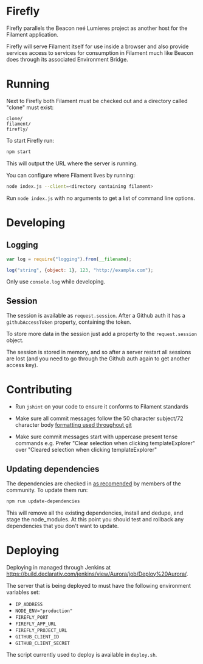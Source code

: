 Firefly
=======

Firefly parallels the Beacon neé Lumieres project as another host for the
Filament application.

Firefly will serve Filament itself for use inside a browser and also provide
services access to services for consumption in Filament much like Beacon does
through its associated Environment Bridge.

Running
=======

Next to Firefly both Filament must be checked out and a directory called
"clone" must exist:

```
clone/
filament/
firefly/
```

To start Firefly run:

```bash
npm start
```

This will output the URL where the server is running.

You can configure where Filament lives by running:

```bash
node index.js --client=<directory containing filament>
```

Run `node index.js` with no arguments to get a list of command line options.

Developing
==========

Logging
-------

```javascript
var log = require("logging").from(__filename);

log("string", {object: 1}, 123, "http://example.com");
```

Only use `console.log` while developing.

Session
-------

The session is available as `request.session`. After a Github auth it has a
`githubAccessToken` property, containing the token.

To store more data in the session just add a property to the `request.session`
object.

The session is stored in memory, and so after a server restart all sessions are
lost (and you need to go through the Github auth again to get another access
key).

Contributing
============
- Run `jshint` on your code to ensure it conforms to Filament standards

- Make sure all commit messages follow the 50 character subject/72 character
body [formatting used throughout git](http://tbaggery.com/2008/04/19/a-note-about-git-commit-messages.html)

- Make sure commit messages start with uppercase present tense commands
e.g. Prefer "Clear selection when clicking templateExplorer" over
"Cleared selection when clicking templateExplorer"

Updating dependencies
---------------------

The dependencies are checked in [as recomended](http://www.futurealoof.com/posts/nodemodules-in-git.html)
by members of the community. To update them run:

```bash
npm run update-dependencies
```

This will remove all the existing dependencies, install and dedupe, and stage
the node_modules. At this point you should test and rollback any dependencies
that you don't want to update.

Deploying
=========

Deploying in managed through Jenkins at https://build.declarativ.com/jenkins/view/Aurora/job/Deploy%20Aurora/.

The server that is being deployed to must have the following environment variables set:

 * `IP_ADDRESS`
 * `NODE_ENV="production"`
 * `FIREFLY_PORT`
 * `FIREFLY_APP_URL`
 * `FIREFLY_PROJECT_URL`
 * `GITHUB_CLIENT_ID`
 * `GITHUB_CLIENT_SECRET`

The script currently used to deploy is available in `deploy.sh`.
